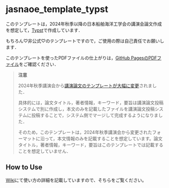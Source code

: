 # jasnaoe_template_typst

このテンプレートは，2024年秋季以降の日本船舶海洋工学会の講演会論文作成を想定して，[Typst](https://typst.app)で作成しています．

もちろん♡非公式♡のテンプレートですので，ご使用の際は自己責任でお願いします．

このテンプレートを使ったPDFファイルの仕上がりは，[GitHub PagesのPDFファイル](https://taiga4112.github.io/jasnaoe_template_typst/main.pdf)をご確認ください．

> **注意**
>
> 2024年秋季講演会から[講演論文のテンプレートが大幅に変更]("https://www.jasnaoe.or.jp/lecture/2024aut/thesis.html?id=yoryo")されました．
>
> 具体的には，論文タイトル，著者情報，キーワード，要旨は講演論文投稿システムで別に作成し，本文のみを記載したファイルを講演論文投稿システムに投稿することで，システム側でマージして完成するようになりました．
>
> そのため，このテンプレートは，2024年秋季講演会から変更されたフォーマットに沿って，本文情報のみを記載することを想定しています。論文タイトル，著者情報，キーワード，要旨はこのテンプレートでは記載することを想定していません．

## How to Use

[Wiki](https://github.com/taiga4112/jasnaoe_template_typst/wiki)にて使い方の詳細を記載していますので、そちらをご覧ください。
